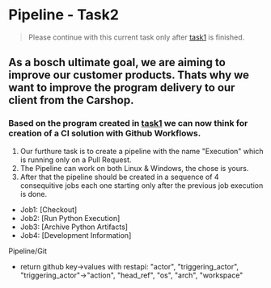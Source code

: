 # Pipeline - Task2

> Please continue with this current task only after [task1](./Task1.md) is finished.

## As a bosch ultimate goal, we are aiming to improve our customer products. Thats why we want to improve the program delivery to our client from the Carshop.
### Based on the program created in [task1](./Task1.md) we can now think for creation of a CI solution with Github Workflows.

1. Our furthure task is to create a pipeline with the name "Execution" which is running only on a Pull Request.
2. The Pipeline can work on both Linux & Windows, the chose is yours.
3. After that the pipeline should be created in a sequence of 4 consequitive jobs each one starting only after the previous job execution is done.

- Job1: [Checkout]
- Job2: [Run Python Execution]
- Job3: [Archive Python Artifacts]
- Job4: [Development Information]

Pipeline/Git
 - return github key->values with restapi:
	"actor",
	"triggering_actor",
	"triggering_actor"->"action",
	"head_ref",
	"os",
	"arch",
	"workspace"
